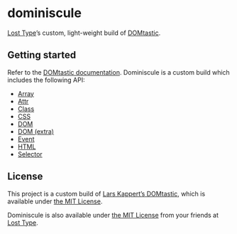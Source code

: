 # dominiscule

[Lost Type](http://losttype.com)’s custom, light-weight build of [DOMtastic](https://github.com/webpro/DOMtastic).

## Getting started

Refer to the [DOMtastic documentation](http://webpro.github.io/DOMtastic/doc/). Dominiscule is a custom build which includes the following API:

- [Array](http://webpro.github.io/DOMtastic/doc/#array)
- [Attr](http://webpro.github.io/DOMtastic/doc#attr)
- [Class](http://webpro.github.io/DOMtastic/doc#class)
- [CSS](http://webpro.github.io/DOMtastic/doc#css)
- [DOM](http://webpro.github.io/DOMtastic/doc#dom)
- [DOM (extra)](http://webpro.github.io/DOMtastic/doc#dom_extra)
- [Event](http://webpro.github.io/DOMtastic/doc#event)
- [HTML](http://webpro.github.io/DOMtastic/doc#html)
- [Selector](http://webpro.github.io/DOMtastic/doc#selector)

## License

This project is a custom build of [Lars Kappert’s DOMtastic](https://github.com/webpro/DOMtastic), which is available under [the MIT License](http://webpro.mit-license.org/).

Dominiscule is also available under [the MIT License](LICENSE.md) from your friends at [Lost Type](http://twitter.com/losttype).
